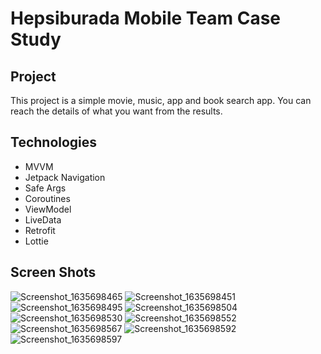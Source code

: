 # Hepsiburada Mobile Team Case Study 

## Project

This project is a simple movie, music, app and book search app. You can reach the details of what you want from the results.

## Technologies

- MVVM
- Jetpack Navigation
- Safe Args
- Coroutines
- ViewModel
- LiveData
- Retrofit
- Lottie

## Screen Shots

![Screenshot_1635698465](https://user-images.githubusercontent.com/13102788/139594506-e0dbfa4b-cca9-45e9-b1cc-67a07d3be537.png)
![Screenshot_1635698451](https://user-images.githubusercontent.com/13102788/139594510-c9c09e9c-ef05-4bde-b93b-1581dffc0f06.png)
![Screenshot_1635698495](https://user-images.githubusercontent.com/13102788/139594518-c5202df2-59ba-4e5c-ba60-038f7143d39d.png)
![Screenshot_1635698504](https://user-images.githubusercontent.com/13102788/139594526-f4b32863-cc81-4862-b31a-35dcb54c65e9.png)
![Screenshot_1635698530](https://user-images.githubusercontent.com/13102788/139594535-864c0983-997f-458c-a14c-ae4449343d1e.png)
![Screenshot_1635698552](https://user-images.githubusercontent.com/13102788/139594540-6f71cf1a-544f-4535-855e-6723f727c88c.png)
![Screenshot_1635698567](https://user-images.githubusercontent.com/13102788/139594544-7793c1f5-63c2-4b71-84d9-de72ed67e033.png)
![Screenshot_1635698592](https://user-images.githubusercontent.com/13102788/139594547-b74c7a20-1547-4e29-ae39-0746dea789ef.png)
![Screenshot_1635698597](https://user-images.githubusercontent.com/13102788/139594549-572913ce-486f-4685-b7a2-e86a550f7dc2.png)
